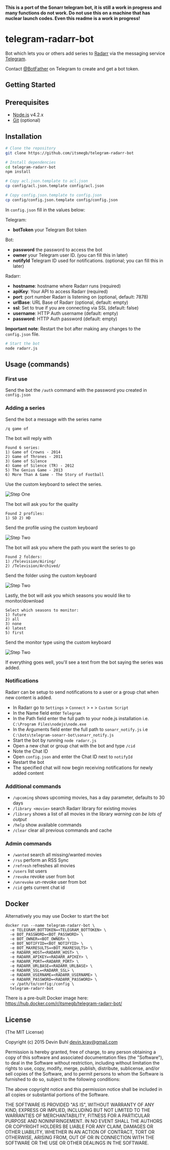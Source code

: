 **This is a port of the Sonarr telegram bot, it is still a work in progress and many functions do not work. Do not use this on a machine that has nuclear launch codes. Even this readme is a work in progress!**

# telegram-radarr-bot

Bot which lets you or others add series to [Radarr](https://radarr.video/) via the messaging service [Telegram](https://telegram.org/).

Contact [@BotFather](http://telegram.me/BotFather) on Telegram to create and get a bot token.

Getting Started
---------------

## Prerequisites
- [Node.js](http://nodejs.org) v4.2.x
- [Git](https://git-scm.com/downloads) (optional)

## Installation

```bash
# Clone the repository
git clone https://github.com/itsmegb/telegram-radarr-bot
```

```bash
# Install dependencies
cd telegram-radarr-bot
npm install
```

```bash
# Copy acl.json.template to acl.json
cp config/acl.json.template config/acl.json
```

```bash
# Copy config.json.template to config.json
cp config/config.json.template config/config.json
```

In `config.json` fill in the values below:

Telegram:
- **botToken** your Telegram Bot token

Bot:
- **password** the password to access the bot
- **owner** your Telegram user ID. (you can fill this in later)
- **notifyId** Telegram ID used for notifications. (optional; you can fill this in later)

Radarr:
- **hostname**: hostname where Radarr runs (required)
- **apiKey**: Your API to access Radarr (required)
- **port**: port number Radarr is listening on (optional, default: 7878)
- **urlBase**: URL Base of Radarr (optional, default: empty)
- **ssl**: Set to true if you are connecting via SSL (default: false)
- **username**: HTTP Auth username (default: empty)
- **password**: HTTP Auth password (default: empty)

**Important note**: Restart the bot after making any changes to the `config.json` file.

```bash
# Start the bot
node radarr.js
```

## Usage (commands)

### First use
Send the bot the `/auth` command with the password you created in `config.json`

### Adding a series

Send the bot a message with the series name

`/q game of`

The bot will reply with

```
Found 6 series:
1) Game of Crowns - 2014
2) Game of Thrones - 2011
3) Game of Silence
4) Game of Silence (TR) - 2012
5) The Genius Game - 2013
6) More Than A Game - The Story of Football
```

Use the custom keyboard to select the series.

![Step One](https://raw.githubusercontent.com/onedr0p/telegram-sonarr-bot/master/examples/step_1.png)

The bot will ask you for the quality

```
Found 2 profiles:
1) SD 2) HD
```

Send the profile using the custom keyboard

![Step Two](https://raw.githubusercontent.com/onedr0p/telegram-sonarr-bot/master/examples/step_2.png)

The bot will ask you where the path you want the series to go

```
Found 2 folders:
1) /Television/Airing/
2) /Television/Archived/
```

Send the folder using the custom keyboard

![Step Two](https://raw.githubusercontent.com/onedr0p/telegram-sonarr-bot/master/examples/step_3.png)

Lastly, the bot will ask you which seasons you would like to monitor/download

```
Select which seasons to monitor:
1) future
2) all
3) none
4) latest
5) first
```

Send the monitor type using the custom keyboard

![Step Two](https://raw.githubusercontent.com/onedr0p/telegram-sonarr-bot/master/examples/step_4.png)

If everything goes well, you'll see a text from the bot saying the series was added.

### Notifications
Radarr can be setup to send notifications to a user or a group chat when new content is added.  

* In Radarr go to `Settings` > `Connect` > `+` > `Custom Script`
* In the Name field enter `Telegram`
* In the Path field enter the full path to your node.js installation i.e. `C:\Program Files\nodejs\node.exe`
* In the Arguments field enter the full path to `sonarr_notify.js` i.e `C:\bots\telegram-sonarr-bot\sonarr_notify.js`
* Start the bot by running `node radarr.js`
* Open a new chat or group chat with the bot and type `/cid`
* Note the Chat ID
* Open `config.json` and enter the Chat ID next to `notifyId`
* Restart the bot
* The specified chat will now begin receiving notifications for newly added content


### Additional commands
* `/upcoming` shows upcoming movies, has a day parameter, defaults to 30 days
* `/library <movie>` search Radarr library for existing movies
* `/library` shows a list of all movies in the library *warning can be lots of output*
* `/help` show available commands
* `/clear` clear all previous commands and cache

### Admin commands
* `/wanted` search all missing/wanted movies
* `/rss` perform an RSS Sync
* `/refresh` refreshes all movies
* `/users` list users
* `/revoke` revoke user from bot
* `/unrevoke` un-revoke user from bot
* `/cid` gets current chat id

## Docker
Alternatively you may use Docker to start the bot
```
docker run --name telegram-radarr-bot \
  -e TELEGRAM_BOTTOKEN=<TELEGRAM_BOTTOKEN> \
  -e BOT_PASSWORD=<BOT_PASSWORD> \
  -e BOT_OWNER=<BOT_OWNER> \
  -e BOT_NOTIFYID=<BOT_NOTIFYID> \
  -e BOT_MAXRESULTS=<BOT_MAXRESULTS> \
  -e RADARR_HOST=<RADARR_HOST> \
  -e RADARR_APIKEY=<RADARR_APIKEY> \
  -e RADARR_PORT=<RADARR_PORT> \
  -e RADARR_URLBASE=<RADARR_URLBASE> \
  -e RADARR_SSL=<RADARR_SSL> \
  -e RADARR_USERNAME=<RADARR_USERNAME> \
  -e RADARR_PASSWORD=<RADARR_PASSWORD> \
  -v /path/to/config:/config \
  telegram-radarr-bot
```

There is a pre-built Docker image here: https://hub.docker.com/r/itsmegb/telegram-radarr-bot/

## License
(The MIT License)

Copyright (c) 2015 Devin Buhl <devin.kray@gmail.com>

Permission is hereby granted, free of charge, to any person obtaining
a copy of this software and associated documentation files (the
"Software"), to deal in the Software without restriction, including
without limitation the rights to use, copy, modify, merge, publish,
distribute, sublicense, and/or sell copies of the Software, and to
permit persons to whom the Software is furnished to do so, subject to
the following conditions:

The above copyright notice and this permission notice shall be
included in all copies or substantial portions of the Software.

THE SOFTWARE IS PROVIDED "AS IS", WITHOUT WARRANTY OF ANY KIND,
EXPRESS OR IMPLIED, INCLUDING BUT NOT LIMITED TO THE WARRANTIES OF
MERCHANTABILITY, FITNESS FOR A PARTICULAR PURPOSE AND
NONINFRINGEMENT. IN NO EVENT SHALL THE AUTHORS OR COPYRIGHT HOLDERS BE
LIABLE FOR ANY CLAIM, DAMAGES OR OTHER LIABILITY, WHETHER IN AN ACTION
OF CONTRACT, TORT OR OTHERWISE, ARISING FROM, OUT OF OR IN CONNECTION
WITH THE SOFTWARE OR THE USE OR OTHER DEALINGS IN THE SOFTWARE.
